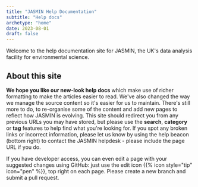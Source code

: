 ```yaml
---
title: "JASMIN Help Documentation"
subtitle: "Help docs"
archetype: "home"
date: 2023-08-01
draft: false
---
```


Welcome to the help documentation site for JASMIN, the UK's data analysis facility for environmental science.

## About this site

**We hope you like our new-look help docs** which make use of richer formatting to make the articles easier to read. We've also changed the way we manage the source content so it's easier for us to maintain. There's still more to do, to re-organise some of the content and add new pages to reflect how JASMIN is evolving.
This site should redirect you from any previous URLs you may have stored, but please use the **search**, **category** or **tag** features to help find what you're looking for.
If you spot any broken links or incorrect information, please let us know by using the
help beacon (bottom right) to contact the JASMIN helpdesk - please include the page URL if you do.

If you have developer access, you can even edit a page with your suggested changes using GitHub: just use the edit icon {{% icon style="tip" icon="pen" %}}, top right on each page. Please create a new branch and submit a pull request.




